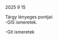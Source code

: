 2025 9 15

Tárgy lényeges pontjai:                                                                                                                                                                                              
-GIS ismeretek.

-Git ismeretek
